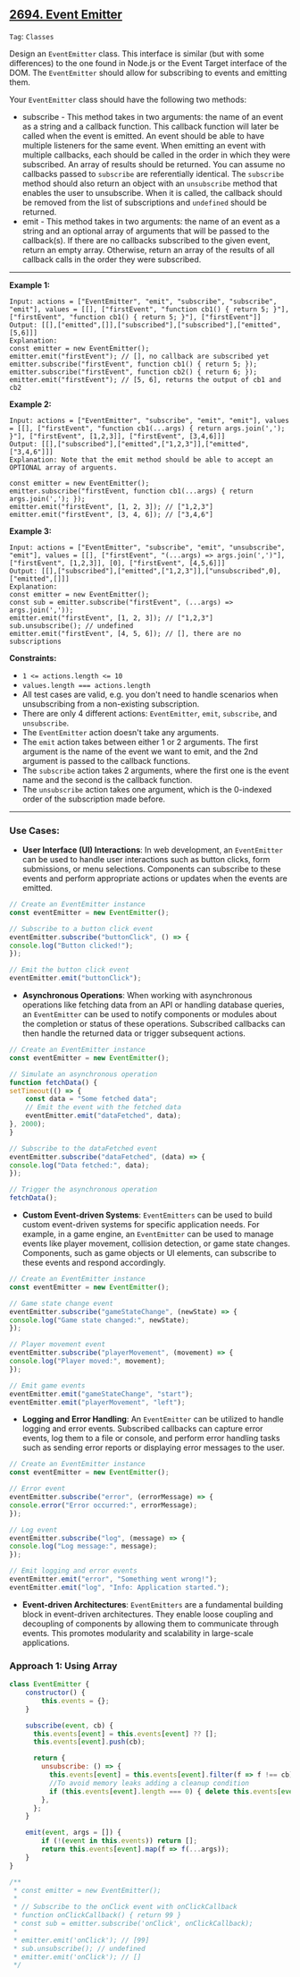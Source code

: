 ## [2694. Event Emitter](https://leetcode.com/problems/event-emitter)

```Tag```: ```Classes```

Design an ```EventEmitter``` class. This interface is similar (but with some differences) to the one found in Node.js or the Event Target interface of the DOM. The ```EventEmitter``` should allow for subscribing to events and emitting them.

Your ```EventEmitter``` class should have the following two methods:

- subscribe - This method takes in two arguments: the name of an event as a string and a callback function. This callback function will later be called when the event is emitted. 
An event should be able to have multiple listeners for the same event. When emitting an event with multiple callbacks, each should be called in the order in which they were subscribed. An array of results should be returned. You can assume no callbacks passed to ```subscribe``` are referentially identical.
The ```subscribe``` method should also return an object with an ```unsubscribe``` method that enables the user to unsubscribe. When it is called, the callback should be removed from the list of subscriptions and ```undefined``` should be returned.
- emit - This method takes in two arguments: the name of an event as a string and an optional array of arguments that will be passed to the callback(s). If there are no callbacks subscribed to the given event, return an empty array. Otherwise, return an array of the results of all callback calls in the order they were subscribed.

---

__Example 1:__
```
Input: actions = ["EventEmitter", "emit", "subscribe", "subscribe", "emit"], values = [[], ["firstEvent", "function cb1() { return 5; }"],  ["firstEvent", "function cb1() { return 5; }"], ["firstEvent"]]
Output: [[],["emitted",[]],["subscribed"],["subscribed"],["emitted",[5,6]]]
Explanation: 
const emitter = new EventEmitter();
emitter.emit("firstEvent"); // [], no callback are subscribed yet
emitter.subscribe("firstEvent", function cb1() { return 5; });
emitter.subscribe("firstEvent", function cb2() { return 6; });
emitter.emit("firstEvent"); // [5, 6], returns the output of cb1 and cb2
```

__Example 2:__
```
Input: actions = ["EventEmitter", "subscribe", "emit", "emit"], values = [[], ["firstEvent", "function cb1(...args) { return args.join(','); }"], ["firstEvent", [1,2,3]], ["firstEvent", [3,4,6]]]
Output: [[],["subscribed"],["emitted",["1,2,3"]],["emitted",["3,4,6"]]]
Explanation: Note that the emit method should be able to accept an OPTIONAL array of arguents.

const emitter = new EventEmitter();
emitter.subscribe("firstEvent, function cb1(...args) { return args.join(','); });
emitter.emit("firstEvent", [1, 2, 3]); // ["1,2,3"]
emitter.emit("firstEvent", [3, 4, 6]); // ["3,4,6"]
```

__Example 3:__
```
Input: actions = ["EventEmitter", "subscribe", "emit", "unsubscribe", "emit"], values = [[], ["firstEvent", "(...args) => args.join(',')"], ["firstEvent", [1,2,3]], [0], ["firstEvent", [4,5,6]]]
Output: [[],["subscribed"],["emitted",["1,2,3"]],["unsubscribed",0],["emitted",[]]]
Explanation:
const emitter = new EventEmitter();
const sub = emitter.subscribe("firstEvent", (...args) => args.join(','));
emitter.emit("firstEvent", [1, 2, 3]); // ["1,2,3"]
sub.unsubscribe(); // undefined
emitter.emit("firstEvent", [4, 5, 6]); // [], there are no subscriptions
```

__Constraints:__

- ```1 <= actions.length <= 10```
- ```values.length === actions.length```
- All test cases are valid, e.g. you don't need to handle scenarios when unsubscribing from a non-existing subscription.
- There are only 4 different actions: ```EventEmitter```, ```emit```, ```subscribe```, and ```unsubscribe```.
- The ```EventEmitter``` action doesn't take any arguments.
- The ```emit``` action takes between either 1 or 2 arguments. The first argument is the name of the event we want to emit, and the 2nd argument is passed to the callback functions.
- The ```subscribe``` action takes 2 arguments, where the first one is the event name and the second is the callback function.
- The ```unsubscribe``` action takes one argument, which is the 0-indexed order of the subscription made before.

---

### Use Cases:

- __User Interface (UI) Interactions__: In web development, an ```EventEmitter``` can be used to handle user interactions such as button clicks, form submissions, or menu selections. Components can subscribe to these events and perform appropriate actions or updates when the events are emitted.

```JavaScript
// Create an EventEmitter instance
const eventEmitter = new EventEmitter();

// Subscribe to a button click event
eventEmitter.subscribe("buttonClick", () => {
console.log("Button clicked!");
});

// Emit the button click event
eventEmitter.emit("buttonClick");
```

- __Asynchronous Operations__: When working with asynchronous operations like fetching data from an API or handling database queries, an ```EventEmitter``` can be used to notify components or modules about the completion or status of these operations. Subscribed callbacks can then handle the returned data or trigger subsequent actions.

```JavaScript
// Create an EventEmitter instance
const eventEmitter = new EventEmitter();

// Simulate an asynchronous operation
function fetchData() {
setTimeout(() => {
    const data = "Some fetched data";
    // Emit the event with the fetched data
    eventEmitter.emit("dataFetched", data);
}, 2000);
}

// Subscribe to the dataFetched event
eventEmitter.subscribe("dataFetched", (data) => {
console.log("Data fetched:", data);
});

// Trigger the asynchronous operation
fetchData();
```

- __Custom Event-driven Systems__: ```EventEmitters``` can be used to build custom event-driven systems for specific application needs. For example, in a game engine, an ```EventEmitter``` can be used to manage events like player movement, collision detection, or game state changes. Components, such as game objects or UI elements, can subscribe to these events and respond accordingly.

```JavaScript
// Create an EventEmitter instance
const eventEmitter = new EventEmitter();

// Game state change event
eventEmitter.subscribe("gameStateChange", (newState) => {
console.log("Game state changed:", newState);
});

// Player movement event
eventEmitter.subscribe("playerMovement", (movement) => {
console.log("Player moved:", movement);
});

// Emit game events
eventEmitter.emit("gameStateChange", "start");
eventEmitter.emit("playerMovement", "left");
```

- __Logging and Error Handling__: An ```EventEmitter``` can be utilized to handle logging and error events. Subscribed callbacks can capture error events, log them to a file or console, and perform error handling tasks such as sending error reports or displaying error messages to the user.

```JavaScript
// Create an EventEmitter instance
const eventEmitter = new EventEmitter();

// Error event
eventEmitter.subscribe("error", (errorMessage) => {
console.error("Error occurred:", errorMessage);
});

// Log event
eventEmitter.subscribe("log", (message) => {
console.log("Log message:", message);
});

// Emit logging and error events
eventEmitter.emit("error", "Something went wrong!");
eventEmitter.emit("log", "Info: Application started.");
```

- __Event-driven Architectures__: ```EventEmitters``` are a fundamental building block in event-driven architectures. They enable loose coupling and decoupling of components by allowing them to communicate through events. This promotes modularity and scalability in large-scale applications.

### Approach 1: Using Array

```JavaScript
class EventEmitter {
    constructor() {
        this.events = {};
    }

    subscribe(event, cb) {
      this.events[event] = this.events[event] ?? [];
      this.events[event].push(cb);

      return {
        unsubscribe: () => {
          this.events[event] = this.events[event].filter(f => f !== cb);
          //To avoid memory leaks adding a cleanup condition
          if (this.events[event].length === 0) { delete this.events[event] }
        },
      };
    }

    emit(event, args = []) {
        if (!(event in this.events)) return [];
        return this.events[event].map(f => f(...args));
    }
}

/**
 * const emitter = new EventEmitter();
 *
 * // Subscribe to the onClick event with onClickCallback
 * function onClickCallback() { return 99 }
 * const sub = emitter.subscribe('onClick', onClickCallback);
 *
 * emitter.emit('onClick'); // [99]
 * sub.unsubscribe(); // undefined
 * emitter.emit('onClick'); // []
 */
```


